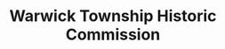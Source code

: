 ---
layout: repo
title: "Warwick Township Historic Commission"
id: 14255
permalink: repos/14255/
---